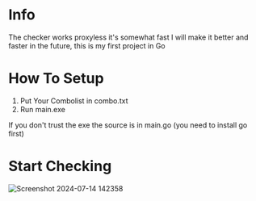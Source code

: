 # Info
The checker works proxyless it's somewhat fast I will make it better and faster in the future, this is my first project in Go 

# How To Setup
1. Put Your Combolist in combo.txt
2. Run main.exe
   
If you don't trust the exe the source is in main.go (you need to install go first)

# Start Checking

![Screenshot 2024-07-14 142358](https://github.com/user-attachments/assets/fb8c4405-7074-46fe-8666-525740ea306b)
